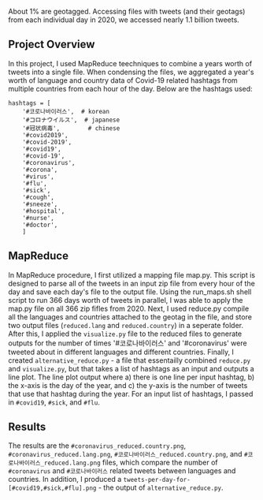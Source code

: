 About 1% are geotagged. Accessing files with tweets (and their geotags) from each individual day in 2020, we accessed nearly 1.1 billion tweets.

## Project Overview
In this project, I used MapReduce teechniques to combine a years worth of tweets into a single file. When condensing the files, we aggregated a year's worth of language and country data of Covid-19 related hashtags from multiple countries from each hour of the day. Below are the hashtags used:

```
hashtags = [
    '#코로나바이러스',  # korean
    '#コロナウイルス',  # japanese
    '#冠状病毒',        # chinese
    '#covid2019',
    '#covid-2019',
    '#covid19',
    '#covid-19',
    '#coronavirus',
    '#corona',
    '#virus',
    '#flu',
    '#sick',
    '#cough',
    '#sneeze',
    '#hospital',
    '#nurse',
    '#doctor',
    ]
```

## MapReduce
In MapReduce procedure, I first utilized a mapping file map.py. This script is designed to parse all of the tweets in an input zip file from every hour of the day and save each day's file to the output file. Using the run_maps.sh shell script to run 366 days worth of tweets in parallel, I was able to apply the map.py file on all 366 zip fifles from 2020. Next, I used reduce.py compile all the languages and countries attached to the geotag in the file, and store two output files (`reduced.lang` and `reduced.country`) in a seperate folder. After this, I applied the `visualize.py` file to the reduced files to generate outputs for the number of times '#코로나바이러스' and '#coronavirus' were tweeted about in different languages and different countries. Finally, I created `alternative_reduce.py` - a file that essentailly combined `reduce.py` and `visualize.py`, but that takes a list of hashtags as an input and outputs a line plot. The line plot output  where a) there is one line per input hashtag, b) the x-axis is the day of the year, and c) the y-axis is the number of tweets that use that hashtag during the year. For an input list of hashtags, I passed in `#covid19`, `#sick`, and `#flu`. 

## Results
The results are the `#coronavirus_reduced.country.png`, `#coronavirus_reduced.lang.png`, `#코로나바이러스_reduced.country.png`, and `#코로나바이러스_reduced.lang.png` files, which compare the number of `#coronavirus` and `#코로나바이러스` related tweets between languages and countries. In addition, I produced a `tweets-per-day-for-[#covid19,#sick,#flu].png` - the output of `alternative_reduce.py`. 
